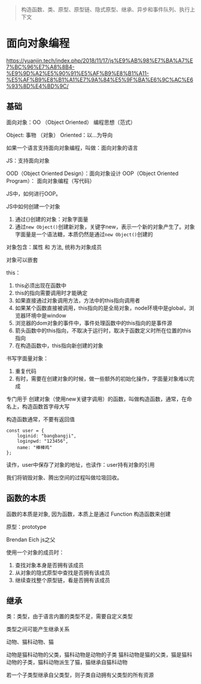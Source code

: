
> 构造函数、类、原型、原型链、隐式原型、继承、异步和事件队列、执行上下文

# 面向对象编程

https://yuanjin.tech/index.php/2018/11/17/js%E9%AB%98%E7%BA%A7%E7%BC%96%E7%A8%8B4-%E9%9D%A2%E5%90%91%E5%AF%B9%E8%B1%A11-%E5%AF%B9%E8%B1%A1%E7%9A%84%E5%9F%BA%E6%9C%AC%E6%93%8D%E4%BD%9C/

## 基础

面向对象：OO （Object Oriented）  编程思想（范式）

Object: 事物 （对象）
Oriented：以...为导向

如果一个语言支持面向对象编程，叫做：面向对象的语言

JS：支持面向对象

OOD（Object Oriented Design）：面向对象设计
OOP（Object Oriented Program）： 面向对象编程（写代码）

JS中，如何进行OOP。

JS中如何创建一个对象

1. 通过{}创建的对象：对象字面量
2. 通过```new Object()```创建新对象，关键字new，表示一个新的对象产生了。对象字面量是一个语法糖，本质仍然是通过```new Object()```创建的


对象包含：属性 和 方法, 统称为对象成员

对象可以嵌套

this：

1. this必须出现在函数中
2. this的指向需要调用时才能确定
3. 如果直接通过对象调用方法，方法中的this指向调用者
4. 如果某个函数直接被调用，this指向的是全局对象，node环境中是global，浏览器环境中是window
5. 浏览器的dom对象的事件中，事件处理函数中的this指向的是事件源
6. 箭头函数中的this指向，不取决于运行时，取决于函数定义时所在位置的this指向
7. 在构造函数中，this指向新创建的对象

书写字面量对象：

1. 重复代码
2. 有时，需要在创建对象的时候，做一些额外的初始化操作，字面量对象难以完成

专门用于   创建对象（使用new关键字调用）的函数，叫做构造函数，通常，在命名上，构造函数首字母大写

构造函数通常，不要有返回值

```
const user = {
    loginid: "bangbangji",
    loginpwd: "123456",
    name: "棒棒鸡"
};
```

读作，user中保存了对象的地址，也读作：user持有对象的引用

我们将销毁对象、腾出空间的过程叫做垃圾回收。

## 函数的本质

函数的本质是对象, 因为函数，本质上是通过 Function 构造函数来创建

原型：prototype

Brendan Eich js之父

使用一个对象的成员时：

1. 查找对象本身是否拥有该成员
2. 从对象的隐式原型中查找是否拥有该成员
3. 继续查找整个原型链，看是否拥有该成员

## 继承

类：类型，由于语言内置的类型不足，需要自定义类型

类型之间可能产生继承关系

动物、猫科动物、猫

动物是猫科动物的父类，猫科动物是动物的子类
猫科动物是猫的父类，猫是猫科动物的子类，猫科动物派生了猫，猫继承自猫科动物

若一个子类型继承自父类型，则子类自动拥有父类型的所有资源

